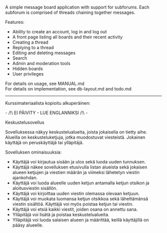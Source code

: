 A simple message board application with support for subforums. Each subforum is comprised of threads chaining together messages.

Features:
* Ability to create an account, log in and log out
* A front page listing all boards and their recent activity
* Creating a thread
* Replying to a thread
* Editing and deleting messages
* Search
* Admin and moderation tools
* Hidden boards
* User privileges

For details on usage, see MANUAL.md  
For details on implementation, see db-layout.md and todo.md

---

Kurssimateriaalista kopioitu alkuperäinen:

\- /!\ EI PÄIVITY - LUE ENGLANNIKSI /!\ -

Keskustelusovellus

Sovelluksessa näkyy keskustelualueita, joista jokaisella on tietty aihe. Alueilla on keskusteluketjuja, jotka muodostuvat viesteistä. Jokainen käyttäjä on peruskäyttäjä tai ylläpitäjä.

Sovelluksen ominaisuuksia:

*    Käyttäjä voi kirjautua sisään ja ulos sekä luoda uuden tunnuksen.
*    Käyttäjä näkee sovelluksen etusivulla listan alueista sekä jokaisen alueen ketjujen ja viestien määrän ja viimeksi lähetetyn viestin ajankohdan.
*    Käyttäjä voi luoda alueelle uuden ketjun antamalla ketjun otsikon ja aloitusviestin sisällön.
*    Käyttäjä voi kirjoittaa uuden viestin olemassa olevaan ketjuun.
*    Käyttäjä voi muokata luomansa ketjun otsikkoa sekä lähettämänsä viestin sisältöä. Käyttäjä voi myös poistaa ketjun tai viestin.
*    Käyttäjä voi etsiä kaikki viestit, joiden osana on annettu sana.
*    Ylläpitäjä voi lisätä ja poistaa keskustelualueita.
*    Ylläpitäjä voi luoda salaisen alueen ja määrittää, keillä käyttäjillä on pääsy alueelle.
